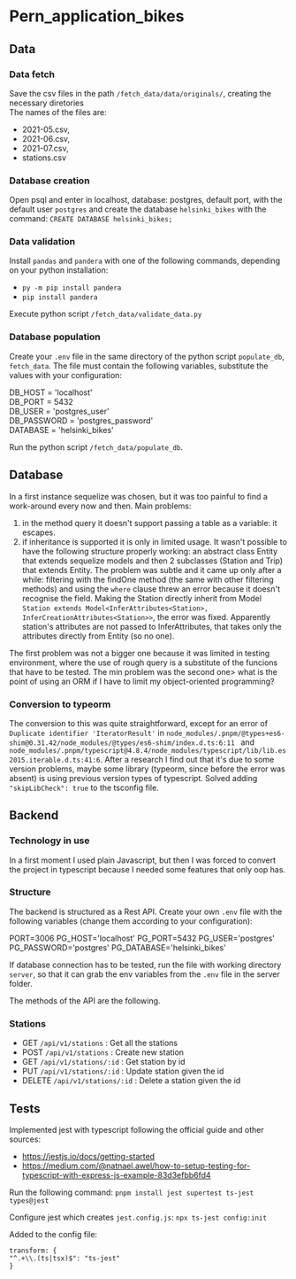 # Pern_application_bikes
## Data
### Data fetch
Save the csv files in the path `/fetch_data/data/originals/`, creating the necessary diretories \
The names of the files are:
- 2021-05.csv, 
- 2021-06.csv, 
- 2021-07.csv, 
- stations.csv

### Database creation
Open psql and enter in localhost, database: postgres, default port, with the default user `postgres` and create the database `helsinki_bikes` with the command:
`CREATE DATABASE helsinki_bikes;`

### Data validation
Install `pandas` and `pandera` with one of the following commands, depending on your python installation:
- `py -m pip install pandera`  
- `pip install pandera` 

Execute python script `/fetch_data/validate_data.py`

### Database population
Create your `.env` file in the same directory of the python script `populate_db`, `fetch_data`.
The file must contain the following variables, substitute the values with your configuration:

DB_HOST = 'localhost' \
DB_PORT = 5432  \
DB_USER = 'postgres_user'\
DB_PASSWORD = 'postgres_password'\
DATABASE = 'helsinki_bikes'

Run the python script `/fetch_data/populate_db`.

## Database
In a first instance sequelize was chosen, but it was too painful to find a work-around every now and then.
Main problems:
1. in the method query it doesn't support passing a table as a variable: it escapes.
2. if inheritance is supported it is only in limited usage. It wasn't possible to have the following structure properly working: an abstract class Entity that 
extends sequelize models and then 2 subclasses (Station and Trip) that extends Entity. The problem was subtle and it came up only after a while: filtering with 
the findOne method (the same with other filtering methods) and using the `where` clause threw an error because it doesn't recognise the field.
Making the Station directly inherit from Model `Station extends Model<InferAttributes<Station>, InferCreationAttributes<Station>>`, the error was fixed.
Apparently station's attributes are not passed to InferAttributes, that takes only the attributes directly from Entity (so no one).

The first problem was not a bigger one because it was limited in testing environment, where the use of rough query is a substitute of the funcions that have to be tested.
The min problem was the second one> what is the point of using an ORM if I have to limit my object-oriented programming?

### Conversion to typeorm
The conversion to this was quite straightforward, except for an error of ` Duplicate identifier 'IteratorResult'` in `node_modules/.pnpm/@types+es6-shim@0.31.42/node_modules/@types/es6-shim/index.d.ts:6:11 ` and 
`node_modules/.pnpm/typescript@4.8.4/node_modules/typescript/lib/lib.es2015.iterable.d.ts:41:6`.
After a research I find out that it's due to some version problems, maybe some library (typeorm, since before the error was absent) is using previous version types of typescript.
Solved adding `"skipLibCheck": true` to the tsconfig file.

## Backend
### Technology in use
In a first moment I used plain Javascript, but then I was forced to convert the project in typescript because I needed some features that only oop has.
### Structure
The backend is structured as a Rest API.
Create your own `.env` file with the following variables (change them according to your configuration):

PORT=3006
PG_HOST='localhost'
PG_PORT=5432
PG_USER='postgres'
PG_PASSWORD='postgres'
PG_DATABASE='helsinki_bikes'

If database connection has to be tested, run the file with working directory `server`, so that it can grab the env variables from the `.env` file
in the server folder.

The methods of the API are the following.
### Stations
- GET `/api/v1/stations` : Get all the stations
- POST `/api/v1/stations` : Create new station
- GET `/api/v1/stations/:id` : Get station by id
- PUT `/api/v1/stations/:id` : Update station given the id
- DELETE `/api/v1/stations/:id` : Delete a station given the id


## Tests
Implemented jest with typescript following the official guide and other sources:
- https://jestjs.io/docs/getting-started
- https://medium.com/@natnael.awel/how-to-setup-testing-for-typescript-with-express-js-example-83d3efbb6fd4

Run the following command:
`pnpm install jest supertest ts-jest types@jest`

Configure jest which creates `jest.config.js`:
`npx ts-jest config:init`

Added to the config file: 
```
transform: {
"^.+\\.(ts|tsx)$": "ts-jest"
}
```
